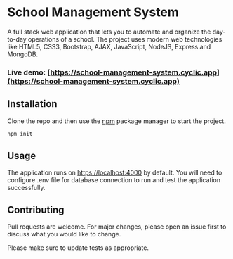 # School Management System

A full stack web application that lets you to automate and organize the day-to-day operations of a school. The project uses modern web technologies like HTML5, CSS3, Bootstrap, AJAX, JavaScript, NodeJS, Express and MongoDB.

### Live demo: [https://school-management-system.cyclic.app](https://school-management-system.cyclic.app)
## Installation
Clone the repo and then
use the [npm](https://www.npmjs.com/) package manager to start the project.
```bash
npm init
```

## Usage

The application runs on [https://localhost:4000](https://localhost:4000) by default. You will need to configure .env file for database connection to run and test the application successfully.

## Contributing

Pull requests are welcome. For major changes, please open an issue first
to discuss what you would like to change.

Please make sure to update tests as appropriate.

